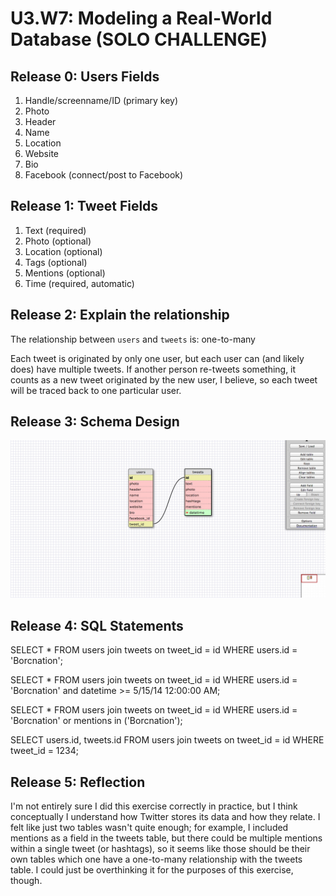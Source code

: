 # U3.W7: Modeling a Real-World Database (SOLO CHALLENGE)

## Release 0: Users Fields
<!-- Identify the fields Twitter collects data for -->
1. Handle/screenname/ID (primary key)
2. Photo
3. Header
4. Name
5. Location
6. Website
7. Bio
8. Facebook (connect/post to Facebook)

## Release 1: Tweet Fields
<!-- Identify the fields Twitter uses to represent/display a tweet. What are you required or allowed to enter? -->

1. Text (required)
2. Photo (optional)
3. Location (optional)
4. Tags (optional)
5. Mentions (optional)
6. Time (required, automatic)

## Release 2: Explain the relationship
The relationship between `users` and `tweets` is: one-to-many
<!-- because... -->
Each tweet is originated by only one user, but each user can (and likely does) have multiple tweets.  If another person re-tweets something, it counts as a new tweet originated by the new user, I believe, so each tweet will be traced back to one particular user.

## Release 3: Schema Design
<!-- Include your image (inline) of your schema -->
<img src = "imgs/twitter_schema.jpg" />

## Release 4: SQL Statements
<!-- Include your SQL Statements. How can you make markdown files show blocks of code? -->

<!-- all the tweets for a certain user id -->

SELECT *
FROM users join tweets on tweet_id = id
WHERE users.id = 'Borcnation';

<!-- the tweets for a certain user id that were made after last Wednesday (whenever last Wednesday was for you) -->

SELECT *
FROM users join tweets on tweet_id = id
WHERE users.id = 'Borcnation' and datetime >= 5/15/14 12:00:00 AM; <!--  this means starting at midnight on Thursday -->

<!-- all the tweets associated with a given user's twitter handle -->

SELECT *
FROM users join tweets on tweet_id = id
WHERE users.id = 'Borcnation' or mentions in ('Borcnation');

<!-- the twitter handle associated with a given tweet id -->

SELECT users.id, tweets.id
FROM users join tweets on tweet_id = id
WHERE tweet_id = 1234;

<!-- note: is the join necessary here? Maybe not since there is already a field for tweet ID in the users table -->


## Release 5: Reflection
<!-- Be sure to add your reflection here!!! -->

I'm not entirely sure I did this exercise correctly in practice, but I think conceptually I understand how Twitter stores its data and how they relate.  I felt like just two tables wasn't quite enough; for example, I included mentions as a field in the tweets table, but there could be multiple mentions within a single tweet (or hashtags), so it seems like those should be their own tables which one have a one-to-many relationship with the tweets table.  I could just be overthinking it for the purposes of this exercise, though.  